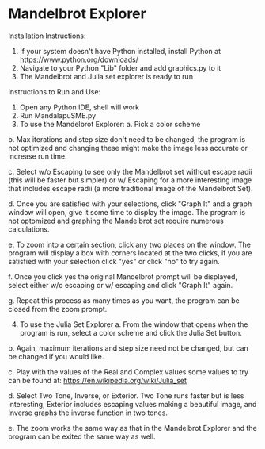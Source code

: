 # Mandelbrot Explorer

Installation Instructions:
1. If your system doesn't have Python installed, install Python at https://www.python.org/downloads/
2. Navigate to your Python "Lib" folder and add graphics.py to it
3. The Mandelbrot and Julia set explorer is ready to run


Instructions to Run and Use:
1. Open any Python IDE, shell will work
2. Run MandalapuSME.py
3. To use the Mandelbrot Explorer:
  a. Pick a color scheme
  
  b. Max iterations and step size don't need to be changed, the program is not optimized and changing these might make the image less accurate or increase run time.
  
  c. Select w/o Escaping to see only the Mandelbrot set without escape radii (this will be faster but simpler) or w/ Escaping for a more interesting image that includes escape radii (a more traditional image of the Mandelbrot Set).
  
  d. Once you are satisfied with your selections, click "Graph It" and a graph window will open, give it some time to display the image. The program is not optomized and graphing the Mandelbrot set require numerous calculations.
  
  e. To zoom into a certain section, click any two places on the window. The program will display a box with corners located at the two clicks, if you are satisfied with your selection click "yes" or click "no" to try again. 
  
  f. Once you click yes the original Mandelbrot prompt will be displayed, select either w/o escaping or w/ escaping and click "Graph It" again.
  
  g. Repeat this process as many times as you want, the program can be closed from the zoom prompt.
  
  
4. To use the Julia Set Explorer
  a. From the window that opens when the program is run, select a color scheme and click the Julia Set button. 
  
  b. Again, maximum iterations and step size need not be changed, but can be changed if you would like.
  
  c. Play with the values of the Real and Complex values some values to try can be found at: https://en.wikipedia.org/wiki/Julia_set
  
  d. Select Two Tone, Inverse, or Exterior. Two Tone runs faster but is less interesting, Exterior includes escaping values making a beautiful image, and Inverse graphs the inverse function in two tones.
  
  e. The zoom works the same way as that in the Mandelbrot Explorer and the program can be exited the same way as well.
